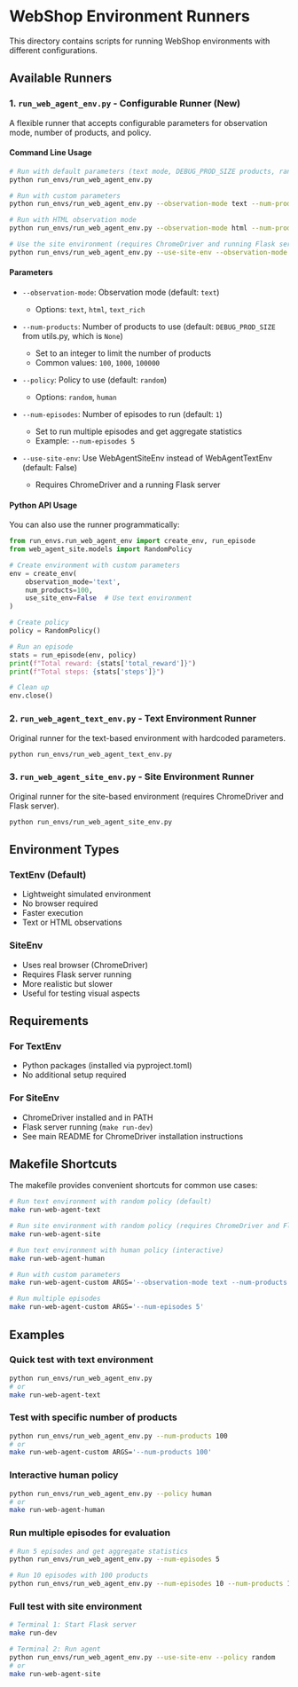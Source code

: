 # WebShop Environment Runners

This directory contains scripts for running WebShop environments with different configurations.

## Available Runners

### 1. `run_web_agent_env.py` - Configurable Runner (New)

A flexible runner that accepts configurable parameters for observation mode, number of products, and policy.

#### Command Line Usage

```bash
# Run with default parameters (text mode, DEBUG_PROD_SIZE products, random policy)
python run_envs/run_web_agent_env.py

# Run with custom parameters
python run_envs/run_web_agent_env.py --observation-mode text --num-products 100 --policy random

# Run with HTML observation mode
python run_envs/run_web_agent_env.py --observation-mode html --num-products 1000 --policy human

# Use the site environment (requires ChromeDriver and running Flask server)
python run_envs/run_web_agent_env.py --use-site-env --observation-mode text --policy random
```

#### Parameters

- `--observation-mode`: Observation mode (default: `text`)
  - Options: `text`, `html`, `text_rich`
  
- `--num-products`: Number of products to use (default: `DEBUG_PROD_SIZE` from utils.py, which is `None`)
  - Set to an integer to limit the number of products
  - Common values: `100`, `1000`, `100000`
  
- `--policy`: Policy to use (default: `random`)
  - Options: `random`, `human`
  
- `--num-episodes`: Number of episodes to run (default: `1`)
  - Set to run multiple episodes and get aggregate statistics
  - Example: `--num-episodes 5`
  
- `--use-site-env`: Use WebAgentSiteEnv instead of WebAgentTextEnv (default: False)
  - Requires ChromeDriver and a running Flask server

#### Python API Usage

You can also use the runner programmatically:

```python
from run_envs.run_web_agent_env import create_env, run_episode
from web_agent_site.models import RandomPolicy

# Create environment with custom parameters
env = create_env(
    observation_mode='text',
    num_products=100,
    use_site_env=False  # Use text environment
)

# Create policy
policy = RandomPolicy()

# Run an episode
stats = run_episode(env, policy)
print(f"Total reward: {stats['total_reward']}")
print(f"Total steps: {stats['steps']}")

# Clean up
env.close()
```

### 2. `run_web_agent_text_env.py` - Text Environment Runner

Original runner for the text-based environment with hardcoded parameters.

```bash
python run_envs/run_web_agent_text_env.py
```

### 3. `run_web_agent_site_env.py` - Site Environment Runner

Original runner for the site-based environment (requires ChromeDriver and Flask server).

```bash
python run_envs/run_web_agent_site_env.py
```

## Environment Types

### TextEnv (Default)
- Lightweight simulated environment
- No browser required
- Faster execution
- Text or HTML observations

### SiteEnv
- Uses real browser (ChromeDriver)
- Requires Flask server running
- More realistic but slower
- Useful for testing visual aspects

## Requirements

### For TextEnv
- Python packages (installed via pyproject.toml)
- No additional setup required

### For SiteEnv
- ChromeDriver installed and in PATH
- Flask server running (`make run-dev`)
- See main README for ChromeDriver installation instructions

## Makefile Shortcuts

The makefile provides convenient shortcuts for common use cases:

```bash
# Run text environment with random policy (default)
make run-web-agent-text

# Run site environment with random policy (requires ChromeDriver and Flask server)
make run-web-agent-site

# Run text environment with human policy (interactive)
make run-web-agent-human

# Run with custom parameters
make run-web-agent-custom ARGS='--observation-mode text --num-products 100 --policy random'

# Run multiple episodes
make run-web-agent-custom ARGS='--num-episodes 5'
```

## Examples

### Quick test with text environment
```bash
python run_envs/run_web_agent_env.py
# or
make run-web-agent-text
```

### Test with specific number of products
```bash
python run_envs/run_web_agent_env.py --num-products 100
# or
make run-web-agent-custom ARGS='--num-products 100'
```

### Interactive human policy
```bash
python run_envs/run_web_agent_env.py --policy human
# or
make run-web-agent-human
```

### Run multiple episodes for evaluation
```bash
# Run 5 episodes and get aggregate statistics
python run_envs/run_web_agent_env.py --num-episodes 5

# Run 10 episodes with 100 products
python run_envs/run_web_agent_env.py --num-episodes 10 --num-products 100
```

### Full test with site environment
```bash
# Terminal 1: Start Flask server
make run-dev

# Terminal 2: Run agent
python run_envs/run_web_agent_env.py --use-site-env --policy random
# or
make run-web-agent-site
```

